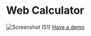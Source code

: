 # Web Calculator
![Screenshot (51)](https://user-images.githubusercontent.com/102972207/236205478-3be6de0a-6885-409e-8014-f937cfedf2e4.png)
[Have a demo](https://cheekiest-wind.000webhostapp.com/JayantCalculator.html)